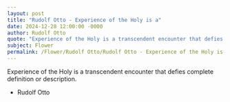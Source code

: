 ```yaml
---
layout: post
title: "Rudolf Otto - Experience of the Holy is a"
date: 2024-12-28 12:00:00 -0000
author: Rudolf Otto
quote: "Experience of the Holy is a transcendent encounter that defies complete definition or description."
subject: Flower
permalink: /Flower/Rudolf Otto/Rudolf Otto - Experience of the Holy is a
---
```


Experience of the Holy is a transcendent encounter that defies complete definition or description.

- Rudolf Otto
